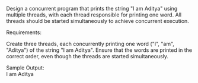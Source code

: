 Design a concurrent program that prints the string "I am Aditya" using multiple threads, 
with each thread responsible for printing one word. 
All threads should be started simultaneously to achieve concurrent execution.

Requirements:

Create three threads, each concurrently printing one word ("I", "am", "Aditya") of the string "I am Aditya".
Ensure that the words are printed in the correct order, even though the threads are started simultaneously.

Sample Output:  
I
am
Aditya
